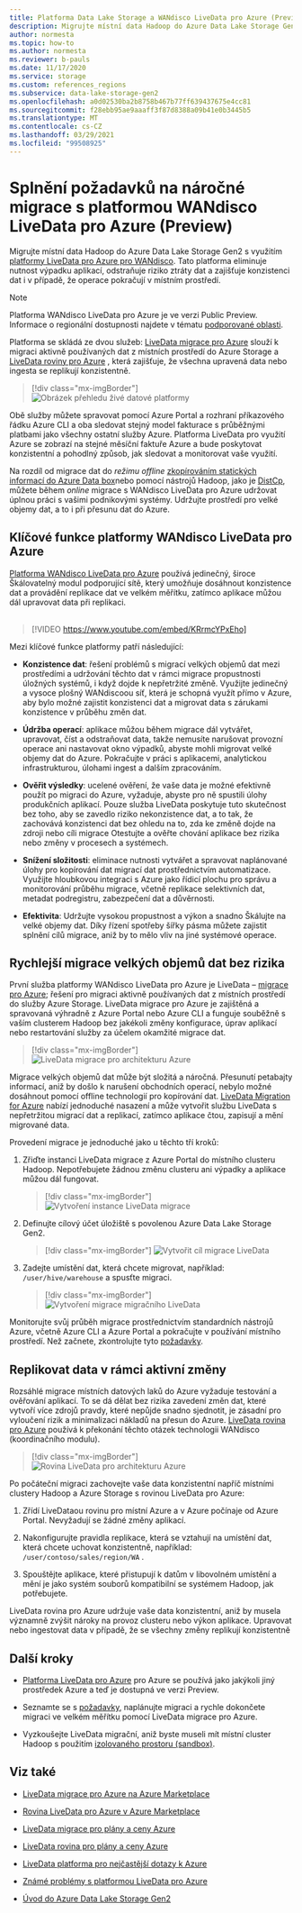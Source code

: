 ```yaml
---
title: Platforma Data Lake Storage a WANdisco LiveData pro Azure (Preview)
description: Migrujte místní data Hadoop do Azure Data Lake Storage Gen2 s využitím platformy LiveData pro Azure pro WANdisco.
author: normesta
ms.topic: how-to
ms.author: normesta
ms.reviewer: b-pauls
ms.date: 11/17/2020
ms.service: storage
ms.custom: references_regions
ms.subservice: data-lake-storage-gen2
ms.openlocfilehash: a0d02530ba2b8758b467b77ff639437675e4cc81
ms.sourcegitcommit: f28ebb95ae9aaaff3f87d8388a09b41e0b3445b5
ms.translationtype: MT
ms.contentlocale: cs-CZ
ms.lasthandoff: 03/29/2021
ms.locfileid: "99508925"
---
```

# <a name="meet-demanding-migration-requirements-with-wandisco-livedata-platform-for-azure-preview"></a>Splnění požadavků na náročné migrace s platformou WANdisco LiveData pro Azure (Preview)

Migrujte místní data Hadoop do Azure Data Lake Storage Gen2 s využitím [platformy LiveData pro Azure pro WANdisco](https://docs.wandisco.com/live-data-platform/docs/landing/). Tato platforma eliminuje nutnost výpadku aplikací, odstraňuje riziko ztráty dat a zajišťuje konzistenci dat i v případě, že operace pokračují v místním prostředí.  

> [!NOTE]
> Platforma WANdisco LiveData pro Azure je ve verzi Public Preview. Informace o regionální dostupnosti najdete v tématu [podporované oblasti](https://docs.wandisco.com/live-data-platform/docs/prereq#supported-regions).

Platforma se skládá ze dvou služeb: [LiveData migrace pro Azure](https://www.wandisco.com/products/livedata-migrator-for-azure) slouží k migraci aktivně používaných dat z místních prostředí do Azure Storage a [LiveData roviny pro Azure](https://www.wandisco.com/products/livedata-plane-for-azure) , která zajišťuje, že všechna upravená data nebo ingesta se replikují konzistentně. 

> [!div class="mx-imgBorder"]
> ![Obrázek přehledu živé datové platformy](./media/migrate-gen2-wandisco-live-data-platform/live-data-platform-overview.png)

Obě služby můžete spravovat pomocí Azure Portal a rozhraní příkazového řádku Azure CLI a oba sledovat stejný model fakturace s průběžnými platbami jako všechny ostatní služby Azure. Platforma LiveData pro využití Azure se zobrazí na stejné měsíční faktuře Azure a bude poskytovat konzistentní a pohodlný způsob, jak sledovat a monitorovat vaše využití.

Na rozdíl od migrace dat do _režimu offline_ [zkopírováním statických informací do Azure Data box](./data-lake-storage-migrate-on-premises-hdfs-cluster.md)nebo pomocí nástrojů Hadoop, jako je [DistCp](https://hadoop.apache.org/docs/current/hadoop-distcp/DistCp.html), můžete během _online_ migrace s WANdisco LiveData pro Azure udržovat úplnou práci s vašimi podnikovými systémy. Udržujte prostředí pro velké objemy dat, a to i při přesunu dat do Azure.

## <a name="key-features-of-wandisco-livedata-platform-for-azure"></a>Klíčové funkce platformy WANdisco LiveData pro Azure

[Platforma WANdisco LiveData pro Azure](https://docs.wandisco.com/live-data-platform/docs/landing/) používá jedinečný, široce Škálovatelný modul podporující sítě, který umožňuje dosáhnout konzistence dat a provádění replikace dat ve velkém měřítku, zatímco aplikace můžou dál upravovat data při replikaci. <br><br>

>[!VIDEO https://www.youtube.com/embed/KRrmcYPxEho] 

Mezi klíčové funkce platformy patří následující:

- **Konzistence dat**: řešení problémů s migrací velkých objemů dat mezi prostředími a udržování těchto dat v rámci migrace propustnosti úložných systémů, i když dojde k nepřetržité změně. Využijte jedinečný a vysoce plošný WANdiscoou síť, která je schopná využít přímo v Azure, aby bylo možné zajistit konzistenci dat a migrovat data s zárukami konzistence v průběhu změn dat.

- **Údržba operací**: aplikace můžou během migrace dál vytvářet, upravovat, číst a odstraňovat data, takže nemusíte narušovat provozní operace ani nastavovat okno výpadků, abyste mohli migrovat velké objemy dat do Azure. Pokračujte v práci s aplikacemi, analytickou infrastrukturou, úlohami ingest a dalším zpracováním.

- **Ověřit výsledky**: ucelené ověření, že vaše data je možné efektivně použít po migraci do Azure, vyžaduje, abyste pro ně spustili úlohy produkčních aplikací. Pouze služba LiveData poskytuje tuto skutečnost bez toho, aby se zavedlo riziko nekonzistence dat, a to tak, že zachovává konzistenci dat bez ohledu na to, zda ke změně dojde na zdroji nebo cíli migrace Otestujte a ověřte chování aplikace bez rizika nebo změny v procesech a systémech.

- **Snížení složitosti**: eliminace nutnosti vytvářet a spravovat naplánované úlohy pro kopírování dat migrací dat prostřednictvím automatizace. Využijte hloubkovou integraci s Azure jako řídicí plochu pro správu a monitorování průběhu migrace, včetně replikace selektivních dat, metadat podregistru, zabezpečení dat a důvěrnosti.

- **Efektivita**: Udržujte vysokou propustnost a výkon a snadno Škálujte na velké objemy dat. Díky řízení spotřeby šířky pásma můžete zajistit splnění cílů migrace, aniž by to mělo vliv na jiné systémové operace.

## <a name="migrate-big-data-faster-without-risk"></a>Rychlejší migrace velkých objemů dat bez rizika

První služba platformy WANdisco LiveData pro Azure je LiveData – [migrace pro Azure](https://www.wandisco.com/products/livedata-migrator-for-azure); řešení pro migraci aktivně používaných dat z místních prostředí do služby Azure Storage. LiveData migrace pro Azure je zajištěná a spravovaná výhradně z Azure Portal nebo Azure CLI a funguje souběžně s vaším clusterem Hadoop bez jakékoli změny konfigurace, úprav aplikací nebo restartování služby za účelem okamžité migrace dat.

> [!div class="mx-imgBorder"]
> ![LiveData migrace pro architekturu Azure](./media/migrate-gen2-wandisco-live-data-platform/live-data-migrator-architecture.png)

Migrace velkých objemů dat může být složitá a náročná. Přesunutí petabajty informací, aniž by došlo k narušení obchodních operací, nebylo možné dosáhnout pomocí offline technologií pro kopírování dat. [LiveData Migration for Azure](https://www.wandisco.com/products/livedata-migrator-for-azure) nabízí jednoduché nasazení a může vytvořit službu LiveData s nepřetržitou migrací dat a replikací, zatímco aplikace čtou, zapisují a mění migrované data.

Provedení migrace je jednoduché jako u těchto tří kroků:

1. Zřiďte instanci LiveData migrace z Azure Portal do místního clusteru Hadoop. Nepotřebujete žádnou změnu clusteru ani výpadky a aplikace můžou dál fungovat.

   > [!div class="mx-imgBorder"]
   >![Vytvoření instance LiveData migrace](./media/migrate-gen2-wandisco-live-data-platform/create-live-data-migrator.png)

2. Definujte cílový účet úložiště s povolenou Azure Data Lake Storage Gen2.

   > [!div class="mx-imgBorder"]
   >![Vytvořit cíl migrace LiveData](./media/migrate-gen2-wandisco-live-data-platform/create-target.png)

3. Zadejte umístění dat, která chcete migrovat, například: `/user/hive/warehouse` a spusťte migraci.

   > [!div class="mx-imgBorder"]
   > ![Vytvoření migrace migračního LiveData](./media/migrate-gen2-wandisco-live-data-platform/create-migration.png)

Monitorujte svůj průběh migrace prostřednictvím standardních nástrojů Azure, včetně Azure CLI a Azure Portal a pokračujte v používání místního prostředí. Než začnete, zkontrolujte tyto [požadavky](https://docs.wandisco.com/live-data-platform/docs/prereq/).

## <a name="replicate-data-under-active-change"></a>Replikovat data v rámci aktivní změny

Rozsáhlé migrace místních datových laků do Azure vyžaduje testování a ověřování aplikací. To se dá dělat bez rizika zavedení změn dat, které vytvoří více zdrojů pravdy, které nepůjde snadno sjednotit, je zásadní pro vyloučení rizik a minimalizaci nákladů na přesun do Azure. [LiveData rovina pro Azure](https://www.wandisco.com/products/livedata-plane-for-azure) používá k překonání těchto otázek technologii WANdisco (koordinačního modulu).

> [!div class="mx-imgBorder"]
> ![Rovina LiveData pro architekturu Azure](./media/migrate-gen2-wandisco-live-data-platform/live-data-plane-architecture.png)

Po počáteční migraci zachovejte vaše data konzistentní napříč místními clustery Hadoop a Azure Storage s rovinou LiveData pro Azure:

1. Zřídí LiveDataou rovinu pro místní Azure a v Azure počínaje od Azure Portal. Nevyžadují se žádné změny aplikací.

2. Nakonfigurujte pravidla replikace, která se vztahují na umístění dat, která chcete uchovat konzistentně, například: `/user/contoso/sales/region/WA` .

3. Spouštějte aplikace, které přistupují k datům v libovolném umístění a mění je jako systém souborů kompatibilní se systémem Hadoop, jak potřebujete.

LiveData rovina pro Azure udržuje vaše data konzistentní, aniž by musela významně zvýšit nároky na provoz clusteru nebo výkon aplikace. Upravovat nebo ingestovat data v případě, že se všechny změny replikují konzistentně

## <a name="next-steps"></a>Další kroky

- [Platforma LiveData pro Azure](https://docs.wandisco.com/live-data-platform/docs/landing/) pro Azure se používá jako jakýkoli jiný prostředek Azure a teď je dostupná ve verzi Preview. 

- Seznamte se s [požadavky](https://docs.wandisco.com/live-data-platform/docs/prereq/), naplánujte migraci a rychle dokončete migraci ve velkém měřítku pomocí LiveData migrace pro Azure.

- Vyzkoušejte LiveData migrační, aniž byste museli mít místní cluster Hadoop s použitím [izolovaného prostoru (sandbox)](https://docs.wandisco.com/live-data-platform/docs/create-sandbox-intro/).

## <a name="see-also"></a>Viz také

- [LiveData migrace pro Azure na Azure Marketplace](https://azuremarketplace.microsoft.com/marketplace/apps/wandisco.ldm?tab=Overview)

- [Rovina LiveData pro Azure v Azure Marketplace](https://azuremarketplace.microsoft.com/marketplace/apps/wandisco.ldp?tab=Overview)

- [LiveData migrace pro plány a ceny Azure](https://azuremarketplace.microsoft.com/marketplace/apps/wandisco.ldm?tab=PlansAndPrice)

- [LiveData rovina pro plány a ceny Azure](https://azuremarketplace.microsoft.com/marketplace/apps/wandisco.ldp?tab=PlansAndPrice) 

- [LiveData platforma pro nejčastější dotazy k Azure](https://docs.wandisco.com/live-data-platform/docs/faq/)

- [Známé problémy s platformou LiveData pro Azure](https://docs.wandisco.com/live-data-platform/docs/known-issues/)

- [Úvod do Azure Data Lake Storage Gen2](data-lake-storage-introduction.md)
